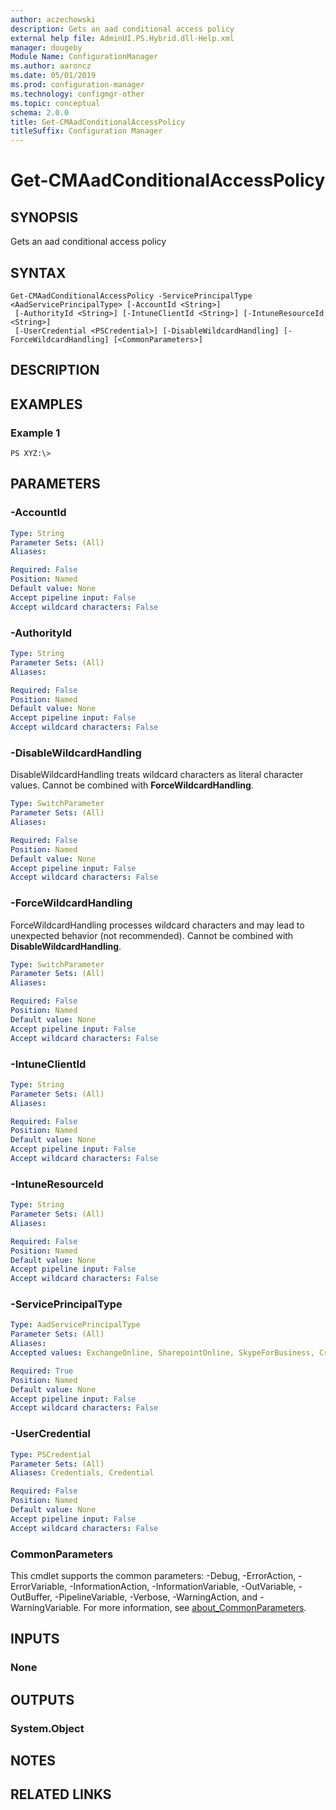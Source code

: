 ```yaml
---
author: aczechowski
description: Gets an aad conditional access policy
external help file: AdminUI.PS.Hybrid.dll-Help.xml
manager: dougeby
Module Name: ConfigurationManager
ms.author: aaroncz
ms.date: 05/01/2019
ms.prod: configuration-manager
ms.technology: configmgr-other
ms.topic: conceptual
schema: 2.0.0
title: Get-CMAadConditionalAccessPolicy
titleSuffix: Configuration Manager
---
```


# Get-CMAadConditionalAccessPolicy

## SYNOPSIS
Gets an aad conditional access policy

## SYNTAX

```
Get-CMAadConditionalAccessPolicy -ServicePrincipalType <AadServicePrincipalType> [-AccountId <String>]
 [-AuthorityId <String>] [-IntuneClientId <String>] [-IntuneResourceId <String>]
 [-UserCredential <PSCredential>] [-DisableWildcardHandling] [-ForceWildcardHandling] [<CommonParameters>]
```

## DESCRIPTION

## EXAMPLES

### Example 1
```
PS XYZ:\>
```

## PARAMETERS

### -AccountId
```yaml
Type: String
Parameter Sets: (All)
Aliases:

Required: False
Position: Named
Default value: None
Accept pipeline input: False
Accept wildcard characters: False
```

### -AuthorityId
```yaml
Type: String
Parameter Sets: (All)
Aliases:

Required: False
Position: Named
Default value: None
Accept pipeline input: False
Accept wildcard characters: False
```

### -DisableWildcardHandling
DisableWildcardHandling treats wildcard characters as literal character values. Cannot be combined with **ForceWildcardHandling**.

```yaml
Type: SwitchParameter
Parameter Sets: (All)
Aliases:

Required: False
Position: Named
Default value: None
Accept pipeline input: False
Accept wildcard characters: False
```

### -ForceWildcardHandling
ForceWildcardHandling processes wildcard characters and may lead to unexpected behavior (not recommended). Cannot be combined with **DisableWildcardHandling**.

```yaml
Type: SwitchParameter
Parameter Sets: (All)
Aliases:

Required: False
Position: Named
Default value: None
Accept pipeline input: False
Accept wildcard characters: False
```

### -IntuneClientId
```yaml
Type: String
Parameter Sets: (All)
Aliases:

Required: False
Position: Named
Default value: None
Accept pipeline input: False
Accept wildcard characters: False
```

### -IntuneResourceId
```yaml
Type: String
Parameter Sets: (All)
Aliases:

Required: False
Position: Named
Default value: None
Accept pipeline input: False
Accept wildcard characters: False
```

### -ServicePrincipalType
```yaml
Type: AadServicePrincipalType
Parameter Sets: (All)
Aliases:
Accepted values: ExchangeOnline, SharepointOnline, SkypeForBusiness, CrmOnline

Required: True
Position: Named
Default value: None
Accept pipeline input: False
Accept wildcard characters: False
```

### -UserCredential
```yaml
Type: PSCredential
Parameter Sets: (All)
Aliases: Credentials, Credential

Required: False
Position: Named
Default value: None
Accept pipeline input: False
Accept wildcard characters: False
```

### CommonParameters
This cmdlet supports the common parameters: -Debug, -ErrorAction, -ErrorVariable, -InformationAction, -InformationVariable, -OutVariable, -OutBuffer, -PipelineVariable, -Verbose, -WarningAction, and -WarningVariable. For more information, see [about_CommonParameters](http://go.microsoft.com/fwlink/?LinkID=113216).

## INPUTS

### None

## OUTPUTS

### System.Object

## NOTES

## RELATED LINKS
